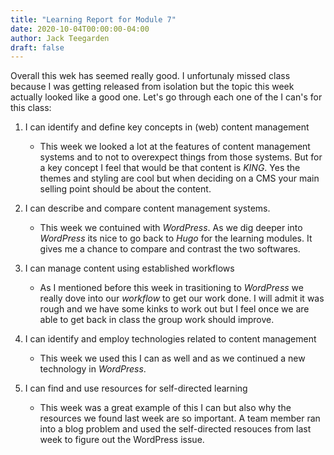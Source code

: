 ```yaml
---
title: "Learning Report for Module 7"
date: 2020-10-04T00:00:00-04:00
author: Jack Teegarden
draft: false
---
```


Overall this wek has seemed really good. I unfortunaly missed class because I was getting released from isolation but the topic this week actually looked like a
good one.
Let's go through each one of the I can's for this class: 

1. I can identify and define key concepts in (web) content management

    - This week we looked a lot at the features of content management systems and to not to overexpect things from those systems. But for a key concept I feel that 
    would be that content is *KING*. Yes the themes and styling are cool but when deciding on a CMS your main selling point should be about the content.
    
2. I can describe and compare content management systems.

    - This week we contuined with *WordPress*. As we dig deeper into *WordPress* its nice to go back to *Hugo* for the learning modules. It gives me a chance to compare
    and contrast the two softwares.
  
3. I can manage content using established workflows

    - As I mentioned before this week in trasitioning to *WordPress* we really dove into our *workflow* to get
    our work done. I will admit it was rough and we have some kinks to work out but I feel once we are able to get back in class the group work should improve.
   
4. I can identify and employ technologies related to content management

    - This week we used this I can as well and as we continued a new technology in *WordPress*.
   
5. I can find and use resources for self-directed learning
    
    - This week was a great example of this I can but also why the resources we found last week are so important. A team member ran into a blog problem
    and used the self-directed resouces from last week to figure out the WordPress issue.
